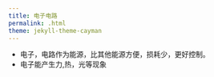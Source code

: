 ```yaml
---
title: 电子电路
permalink: .html
theme: jekyll-theme-cayman
---
```


- 电子，电路作为能源，比其他能源方便，损耗少，更好控制。
- 电子能产生力,热，光等现象 
